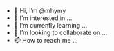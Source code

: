 - 👋 Hi, I’m @mhymy
- 👀 I’m interested in ...
- 🌱 I’m currently learning ...
- 💞️ I’m looking to collaborate on ...
- 📫 How to reach me ...

<!---
mhymy/mhymy is a ✨ special ✨ repository because its `README.md` (this file) appears on your GitHub profile.
You can click the Preview link to take a look at your changes.
--->
